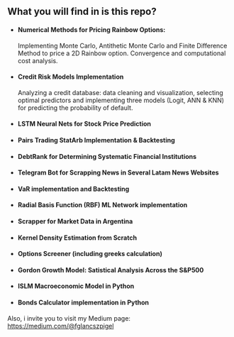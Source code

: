 ## What you will find in is this repo?
- #### Numerical Methods for Pricing Rainbow Options: 
  Implementing Monte Carlo, Antithetic Monte Carlo and Finite Difference Method to   price a 2D Rainbow option. Convergence and computational cost analysis. 
- #### Credit Risk Models Implementation
  Analyzing a credit database: data cleaning and visualization, selecting optimal predictors and implementing three models (Logit, ANN & KNN) for predicting the probability of default. 
- #### LSTM Neural Nets for Stock Price Prediction
- #### Pairs Trading StatArb Implementation & Backtesting
- #### DebtRank for Determining Systematic Financial Institutions
- #### Telegram Bot for Scrapping News in Several Latam News Websites  
- #### VaR implementation and Backtesting
- #### Radial Basis Function (RBF) ML Network implementation
- #### Scrapper for Market Data in Argentina
- #### Kernel Density Estimation from Scratch 
- #### Options Screener (including greeks calculation)
- #### Gordon Growth Model: Satistical Analysis Across the S&P500
- #### ISLM Macroeconomic Model in Python
- #### Bonds Calculator implementation in Python

Also, i invite you to visit my Medium page: 
https://medium.com/@fglancszpigel 
